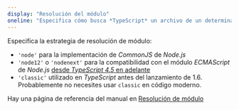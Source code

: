 ```yaml
---
display: "Resolución del módulo"
oneline: "Especifica cómo busca *TypeScript* un archivo de un determinado especificador de módulo."
---
```


Especifica la estrategia de resolución de módulo:

- `'node'` para la implementación de *CommonJS* de *Node.js*
- `'node12'` o `'nodenext'` para la compatibilidad con el módulo *ECMAScript* de *Node.js* [desde *TypeScript 4.5* en adelante](https://devblogs.microsoft.com/typescript/announcing-typescript-4-5-beta/)
- `'classic'` utilizado en *TypeScript* antes del lanzamiento de 1.6. Probablemente no necesites usar `classic` en código moderno.

Hay una página de referencia del manual en [Resolución de módulo](/docs/handbook/module-resolution.html)
